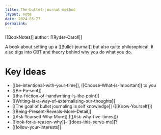 ```yaml
---
title: The-bullet-journal-method
layout: note
date: 2024-05-27
permalink:
---
```


[[BookNotes]] author: [[Ryder-Caroll]]

A book about setting up a [[Bullet-journal]] but also quite philosophical. It also digs into CBT and theory behind why you do what you do.

# Key Ideas 

- [[be-intentional-with-your-time]], [[Choose-What-is-Important]] to you
- [[Be-Present]]
- [[the-friction-of-handwriting-is-the-point]]
- [[Writing-is-a-way-of-externalising-our-thoughts]]
- [[The goal of bullet journaling is self knowledge]] ([[Know-Yourself]])
- [[Being-Present-Reveals-More-Detail]]
- [[Ask-Yourself-Why-More]] ([[Ask-why-five-times]])
- [[look-for-a-reason-why]]- [[does-this-serve-me]]?
- [[follow-your-interests]]

